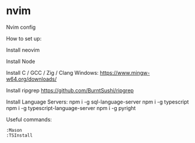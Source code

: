 # nvim
Nvim config

How to set up:

Install neovim

Install Node

Install C / GCC / Zig / Clang
Windows: https://www.mingw-w64.org/downloads/

Install ripgrep
https://github.com/BurntSushi/ripgrep

Install Language Servers:
npm i -g sql-language-server
npm i -g typescript
npm i -g typescript-language-server
npm i -g pyright

Useful commands:

```
:Mason
:TSInstall
```





